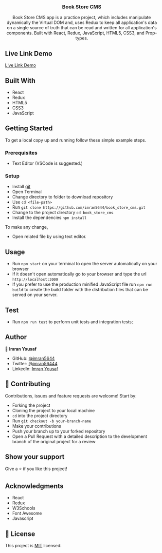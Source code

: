 <h3 align="center">Book Store CMS</h3>


<p align="center">Book Store CMS app is a practice project, which includes manipulate dynamically the Virtual DOM and, uses Redux to keep all application's data on a single source of truth that can be read and written for all application's components. Built with React, Redux, JavaScript, HTML5, CSS3, and Prop-types.</p>

<!-- ## App Screenshot
![screenshot](./screenshot.png) -->

## Live Link Demo

[Live Link Demo](https://dazzling-torvalds-b59c74.netlify.app)

## Built With

- React
- Redux
- HTML5
- CSS3
- JavaScript


## Getting Started

To get a local copy up and running follow these simple example steps.

### Prerequisites

- Text Editor (VSCode is suggested.)


### Setup

- Install [git](https://git-scm.com/downloads)
- Open Terminal
- Change directory to folder to download repository
- Use `cd <file-path>`
- Run `git clone https://github.com/imran5644/book_store_cms.git`
- Change to the project directory `cd book_store_cms`
- Install the dependencies `npm install`



To make any change,

- Open related file by using text editor.

## Usage
  - Run `npm start` on your terminal to open the server automatically on your browser
  - If it doesn't open automatically go to your browser and type the url `http://localhost:3000`
  - If you prefer to use the production minified JavaScript file run `npm run build` to create the build folder with the distribution files that can be served on your server.

## Test
  - Run `npm run test` to perform unit tests and integration tests;
   
## Author

👤  **Imran Yousaf**

- GitHub: [@imran5644](https://github.com/imran5644)
- Twitter: [@imran56444](https://twitter.com/imran56444)
- LinkedIn: [Imran Yousaf](https://www.linkedin.com/in/imranyousaf-programmer/) 


## 🤝 Contributing

Contributions, issues and feature requests are welcome! Start by:

- Forking the project
- Cloning the project to your local machine
- `cd` into the project directory
- Run `git checkout -b your-branch-name`
- Make your contributions
- Push your branch up to your forked repository
- Open a Pull Request with a detailed description to the development branch of the original project for a review


## Show your support

Give a ⭐️ if you like this project!

## Acknowledgments

- React
- Redux
- W3Schools
- Font Awesome
- Javascript

## 📝 License

This project is [MIT](LICENSE) licensed.